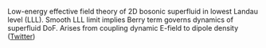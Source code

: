 
Low-energy effective field theory of 2D bosonic superfluid in lowest Landau level (LLL). Smooth LLL limit implies Berry term governs dynamics of superfluid DoF. Arises from coupling dynamic E-field to dipole density ([Twitter](https://twitter.com/JoshuahHeath/status/1087386052187357185))
